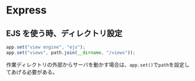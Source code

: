 # Express

## EJS を使う時、ディレクトリ設定

```javascript
app.set("view engine", "ejs");
app.set("views", path.join(__dirname, "/views"));
```

作業ディレクトリの外部からサーバを動かす場合は、`app.set()`で`path`を設定してあげる必要がある。
